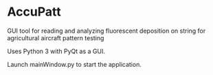 # AccuPatt
GUI tool for reading and analyzing fluorescent deposition on string for agricultural aircraft pattern testing

Uses Python 3 with PyQt as a GUI. 

Launch mainWindow.py to start the application.
